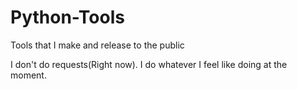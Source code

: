 # Python-Tools

Tools that I make and release to the public

I don't do requests(Right now). I do whatever I feel like doing at the moment.

